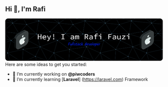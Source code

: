 ## Hi 👋, I'm Rafi

![Rafi Fauzi](img/github-header-banner.png)
Here are some ideas to get you started:

- 🔭 I’m currently working on **@piwcoders**
- 🌱 I’m currently learning [**Laravel**] (https://laravel.com) Framework